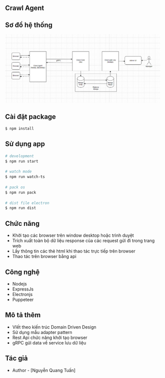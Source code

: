 <h2>Crawl Agent</h2>

##  Sơ đồ hệ thống

![images](infrastructure.png)

## Cài đặt package

```bash
$ npm install
```

## Sử dụng app

```bash
# development
$ npm run start

# watch mode
$ npm run watch-ts

# pack os
$ npm run pack

# dist file electron
$ npm run dist
```

## Chức năng

- Khởi tạo các browser trên window desktop hoặc trình duyệt
- Trích xuất toàn bộ dữ liệu response của các request gửi đi trong trang web
- Lấy thông tin các thẻ html khi thao tác trực tiếp trên browser
- Thao tác trên browser bằng api

## Công nghệ

- Nodejs
- ExpressJs
- Electronjs
- Puppeteer

## Mô tả thêm

- VIết theo kiến trúc Domain Driven Design
- Sử dụng mẫu adapter pattern
- Rest Api chức năng khởi tạọ browser
- gRPC gửi data về service lưu dữ liệu

## Tác giả

- Author - [Nguyễn Quang Tuấn]
